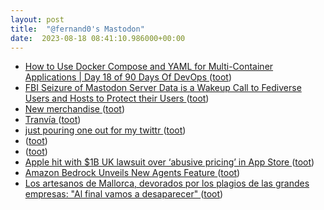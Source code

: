 ```yaml
---
layout: post
title:  "@fernand0's Mastodon"
date:  2023-08-18 08:41:10.986000+00:00
---
```

*  [How to Use Docker Compose and YAML for Multi-Container Applications \| Day 18 of 90 Days Of DevOps  ](https://medium.com/@ajitfawade/how-to-use-docker-compose-and-yaml-for-multi-container-applications-day-18-of-90-days-of-devops-78261fbd7b37) ([toot](https://mastodon.social/@fernand0/110909723180160827))
*  [FBI Seizure of Mastodon Server Data is a Wakeup Call to Fediverse Users and Hosts to Protect their Users ](https://www.eff.org/deeplinks/2023/07/fbi-seizure-mastodon-server-wakeup-call-fediverse-users-and-hosts-protect-thei) ([toot](https://mastodon.social/@fernand0/110909501993899617))
*  [New merchandise ](https://blog.joinmastodon.org/2023/07/new-merchandise) ([toot](https://mastodon.social/@fernand0/110909063130917217))
*  [Tranvía ](https://avecesunafoto.wordpress.com/2023/08/17/tranvia-5) ([toot](https://mastodon.social/@fernand0/110906141473212254))
*  [just pouring one out for my twittr ](https://newsletter.werd.io/p/just-pouring-one-out-for-my-twitt) ([toot](https://mastodon.social/@fernand0/110906113028308680))
*  [ ](https://mastodon.social/users/fernand0/statuses/110906026337567358/activity) ([toot](https://mastodon.social/users/fernand0/statuses/110906026337567358/activity))
*  [ ](https://mastodon.social/@maikelfrias) ([toot](https://mastodon.social/@fernand0/110906025742859170))
*  [Apple hit with $1B UK lawsuit over ‘abusive pricing’ in App Store ](https://thenextweb.com/news/apple-1b-uk-lawsuit-excessive-app-store-fees-developer) ([toot](https://mastodon.social/@fernand0/110905989998149067))
*  [Amazon Bedrock Unveils New Agents Feature ](https://www.infoq.com/news/2023/07/aws-bedrock-ai-agents) ([toot](https://mastodon.social/@fernand0/110905668147565168))
*  [Los artesanos de Mallorca, devorados por los plagios de las grandes empresas: "Al final vamos a desaparecer" ](https://www.eldiario.es/illes-balears/sociedad/artesanos-mallorca-devorados-plagios-grandes-empresas-final-desaparecer_1_10416168.htm) ([toot](https://mastodon.social/@fernand0/110905377911734066))
